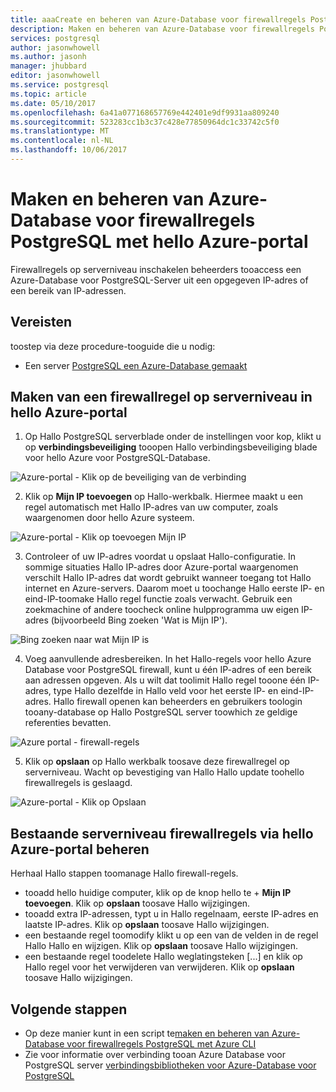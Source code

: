 ```yaml
---
title: aaaCreate en beheren van Azure-Database voor firewallregels PostgreSQL hello Azure-portal met | Microsoft Docs
description: Maken en beheren van Azure-Database voor firewallregels PostgreSQL met hello Azure-portal
services: postgresql
author: jasonwhowell
ms.author: jasonh
manager: jhubbard
editor: jasonwhowell
ms.service: postgresql
ms.topic: article
ms.date: 05/10/2017
ms.openlocfilehash: 6a41a077168657769e442401e9df9931aa809240
ms.sourcegitcommit: 523283cc1b3c37c428e77850964dc1c33742c5f0
ms.translationtype: MT
ms.contentlocale: nl-NL
ms.lasthandoff: 10/06/2017
---
```

# <a name="create-and-manage-azure-database-for-postgresql-firewall-rules-using-hello-azure-portal"></a>Maken en beheren van Azure-Database voor firewallregels PostgreSQL met hello Azure-portal
Firewallregels op serverniveau inschakelen beheerders tooaccess een Azure-Database voor PostgreSQL-Server uit een opgegeven IP-adres of een bereik van IP-adressen. 

## <a name="prerequisites"></a>Vereisten
toostep via deze procedure-tooguide die u nodig:
- Een server [PostgreSQL een Azure-Database gemaakt](quickstart-create-server-database-portal.md)

## <a name="create-a-server-level-firewall-rule-in-hello-azure-portal"></a>Maken van een firewallregel op serverniveau in hello Azure-portal
1. Op Hallo PostgreSQL serverblade onder de instellingen voor kop, klikt u op **verbindingsbeveiliging** tooopen Hallo verbindingsbeveiliging blade voor hello Azure voor PostgreSQL-Database.

  ![Azure-portal - Klik op de beveiliging van de verbinding](./media/howto-manage-firewall-using-portal/1-connection-security.png)

2. Klik op **Mijn IP toevoegen** op Hallo-werkbalk. Hiermee maakt u een regel automatisch met Hallo IP-adres van uw computer, zoals waargenomen door hello Azure systeem.

  ![Azure-portal - Klik op toevoegen Mijn IP](./media/howto-manage-firewall-using-portal/2-add-my-ip.png)

3. Controleer of uw IP-adres voordat u opslaat Hallo-configuratie. In sommige situaties Hallo IP-adres door Azure-portal waargenomen verschilt Hallo IP-adres dat wordt gebruikt wanneer toegang tot Hallo internet en Azure-servers. Daarom moet u toochange Hallo eerste IP- en eind-IP-toomake Hallo regel functie zoals verwacht.
Gebruik een zoekmachine of andere toocheck online hulpprogramma uw eigen IP-adres (bijvoorbeeld Bing zoeken 'Wat is Mijn IP').

  ![Bing zoeken naar wat Mijn IP is](./media/howto-manage-firewall-using-portal/3-what-is-my-ip.png)

4. Voeg aanvullende adresbereiken. In het Hallo-regels voor hello Azure Database voor PostgreSQL firewall, kunt u één IP-adres of een bereik aan adressen opgeven. Als u wilt dat toolimit Hallo regel tooone één IP-adres, type Hallo dezelfde in Hallo veld voor het eerste IP- en eind-IP-adres. Hallo firewall openen kan beheerders en gebruikers toologin tooany-database op Hallo PostgreSQL server toowhich ze geldige referenties bevatten.

  ![Azure portal - firewall-regels ](./media/howto-manage-firewall-using-portal/4-specify-addresses.png)

5. Klik op **opslaan** op Hallo werkbalk toosave deze firewallregel op serverniveau. Wacht op bevestiging van Hallo Hallo update toohello firewallregels is geslaagd.

  ![Azure-portal - Klik op Opslaan](./media/howto-manage-firewall-using-portal/5-save-firewall-rule.png)


## <a name="manage-existing-server-level-firewall-rules-through-hello-azure-portal"></a>Bestaande serverniveau firewallregels via hello Azure-portal beheren
Herhaal Hallo stappen toomanage Hallo firewall-regels.
* tooadd hello huidige computer, klik op de knop hello te + **Mijn IP toevoegen**. Klik op **opslaan** toosave Hallo wijzigingen.
* tooadd extra IP-adressen, typt u in Hallo regelnaam, eerste IP-adres en laatste IP-adres. Klik op **opslaan** toosave Hallo wijzigingen.
* een bestaande regel toomodify klikt u op een van de velden in de regel Hallo Hallo en wijzigen. Klik op **opslaan** toosave Hallo wijzigingen.
* een bestaande regel toodelete Hallo weglatingsteken [...] en klik op Hallo regel voor het verwijderen van verwijderen. Klik op **opslaan** toosave Hallo wijzigingen.

## <a name="next-steps"></a>Volgende stappen
- Op deze manier kunt in een script te[maken en beheren van Azure-Database voor firewallregels PostgreSQL met Azure CLI](howto-manage-firewall-using-cli.md)
- Zie voor informatie over verbinding tooan Azure Database voor PostgreSQL server [verbindingsbibliotheken voor Azure-Database voor PostgreSQL](concepts-connection-libraries.md)

